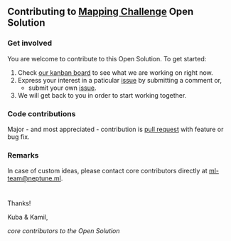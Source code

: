 ## Contributing to [Mapping Challenge](https://www.crowdai.org/challenges/mapping-challenge) Open Solution

### Get involved
You are welcome to contribute to this Open Solution. To get started:
1. Check [our kanban board](https://github.com/neptune-ml/open-solution-mapping-challenge/projects/1) to see what we are working on right now.
1. Express your interest in a paticular [issue](https://github.com/neptune-ml/open-solution-mapping-challenge/issues) by submitting a comment or,
    * submit your own [issue](https://github.com/neptune-ml/open-solution-mapping-challenge/issues).
1. We will get back to you in order to start working together.

### Code contributions
Major - and most appreciated - contribution is [pull request](https://github.com/neptune-ml/open-solution-mapping-challenge/pulls) with feature or bug fix.

### Remarks
In case of custom ideas, please contact core contributors directly at ml-team@neptune.ml.
#

Thanks!

Kuba & Kamil,

*core contributors to the Open Solution*
